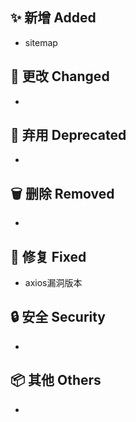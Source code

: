 ## ✨ 新增 Added

- sitemap

## 🔧 更改 Changed

-

## 🚨 弃用 Deprecated

-

## 🗑️ 删除 Removed

-

## 🐛 修复 Fixed

- axios漏洞版本

## 🔒 安全 Security

-

## 📦 其他 Others

-